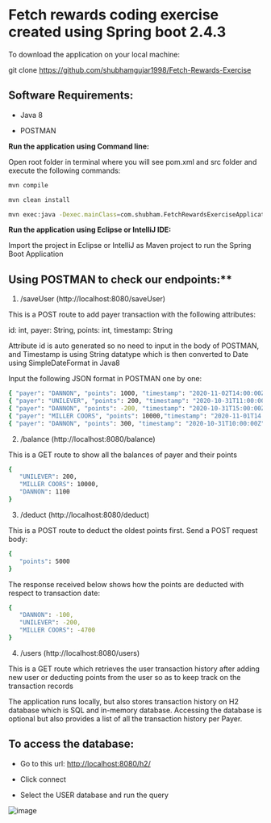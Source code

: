 # Fetch rewards coding exercise created using Spring boot 2.4.3

To download the application on your local machine:

git clone https://github.com/shubhamgujar1998/Fetch-Rewards-Exercise

## Software Requirements:

-   Java 8

-   POSTMAN

**Run the application using Command line:**

Open root folder in terminal where you will see pom.xml and src folder
and execute the following commands:
```sh
mvn compile

mvn clean install

mvn exec:java -Dexec.mainClass=com.shubham.FetchRewardsExerciseApplication
```
**Run the application using Eclipse or IntelliJ IDE:**

Import the project in Eclipse or IntelliJ as Maven project to run the
Spring Boot Application

## Using POSTMAN to check our endpoints:**

1.  /saveUser (http://localhost:8080/saveUser)

This is a POST route to add payer transaction with the following
attributes:

id: int, payer: String, points: int, timestamp: String

Attribute id is auto generated so no need to input in the body of
POSTMAN, and Timestamp is using String datatype which is then
converted to Date using SimpleDateFormat in Java8

Input the following JSON format in POSTMAN one by one:

```sh
{ "payer": "DANNON", "points": 1000, "timestamp": "2020-11-02T14:00:00Z" }
{ "payer": "UNILEVER", "points": 200, "timestamp": "2020-10-31T11:00:00Z" }
{ "payer": "DANNON", "points": -200, "timestamp": "2020-10-31T15:00:00Z" }
{ "payer": "MILLER COORS", "points": 10000,"timestamp": "2020-11-01T14:00:00Z"}
{ "payer": "DANNON", "points": 300, "timestamp": "2020-10-31T10:00:00Z" }
```


2.  /balance (http://localhost:8080/balance)

This is a GET route to show all the balances of payer and their points

```sh
{ 
   "UNILEVER": 200,
   "MILLER COORS": 10000,
   "DANNON": 1100
}
```


3.  /deduct (http://localhost:8080/deduct)

This is a POST route to deduct the oldest points first. Send a POST
request body:
```sh
{
   "points": 5000
}

```
The response received below shows how the points are deducted with
respect to transaction date:

```sh
{
   "DANNON": -100,
   "UNILEVER": -200,
   "MILLER COORS": -4700
}

```


4.  /users (http://localhost:8080/users)

This is a GET route which retrieves the user transaction history after
adding new user or deducting points from the user so as to keep track on
the transaction records

The application runs locally, but also stores transaction history on H2
database which is SQL and in-memory database. Accessing the database is
optional but also provides a list of all the transaction history per
Payer.


## To access the database:

-   Go to this url: <http://localhost:8080/h2/>

-   Click connect

-   Select the USER database and run the query

![image](https://user-images.githubusercontent.com/43499410/109846125-7ee39900-7c13-11eb-962e-ed46bda43c6f.png)

